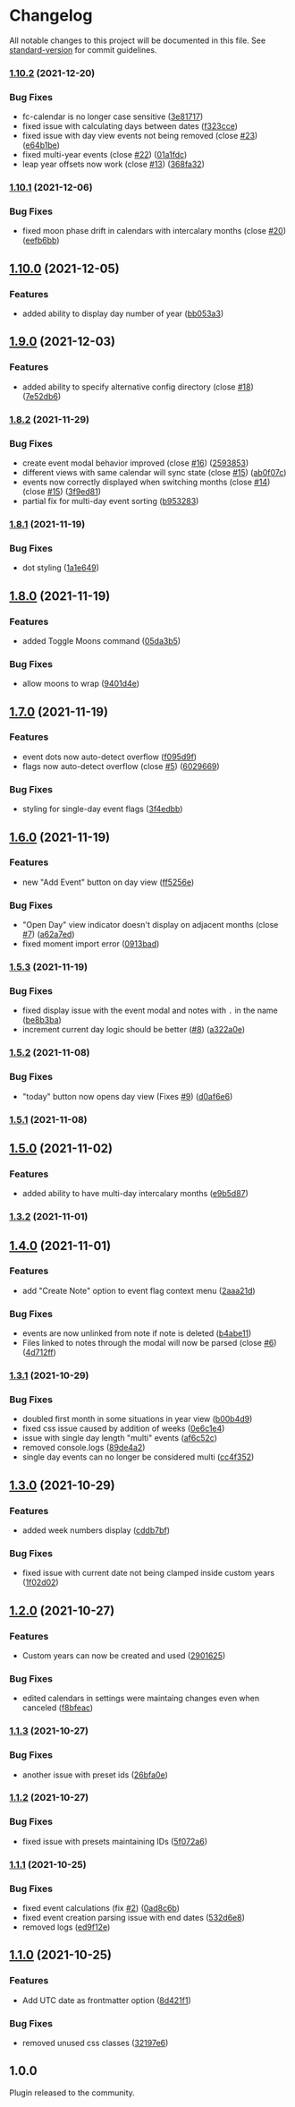 # Changelog

All notable changes to this project will be documented in this file. See [standard-version](https://github.com/conventional-changelog/standard-version) for commit guidelines.

### [1.10.2](https://github.com/valentine195/obsidian-fantasy-calendar/compare/1.10.1...1.10.2) (2021-12-20)


### Bug Fixes

* fc-calendar is no longer case sensitive ([3e81717](https://github.com/valentine195/obsidian-fantasy-calendar/commit/3e81717fe88c9e10f8aca457002b4d5f81a02aa6))
* fixed issue with calculating days between dates ([f323cce](https://github.com/valentine195/obsidian-fantasy-calendar/commit/f323cce333685a9f13fbfbcd4a0188ca1731ccbd))
* fixed issue with day view events not being removed (close [#23](https://github.com/valentine195/obsidian-fantasy-calendar/issues/23)) ([e64b1be](https://github.com/valentine195/obsidian-fantasy-calendar/commit/e64b1be67eeb76ef0f739af1d9d7a6bac7ae3db5))
* fixed multi-year events (close [#22](https://github.com/valentine195/obsidian-fantasy-calendar/issues/22)) ([01a1fdc](https://github.com/valentine195/obsidian-fantasy-calendar/commit/01a1fdcdf74750b713989aa54aae9123f9bd86d7))
* leap year offsets now work (close [#13](https://github.com/valentine195/obsidian-fantasy-calendar/issues/13)) ([368fa32](https://github.com/valentine195/obsidian-fantasy-calendar/commit/368fa32d0ee0547d5048822a95e1d54b8ef20cdb))

### [1.10.1](https://github.com/valentine195/obsidian-fantasy-calendar/compare/1.10.0...1.10.1) (2021-12-06)


### Bug Fixes

* fixed moon phase drift in calendars with intercalary months (close [#20](https://github.com/valentine195/obsidian-fantasy-calendar/issues/20)) ([eefb6bb](https://github.com/valentine195/obsidian-fantasy-calendar/commit/eefb6bb5fb631ce6cdf94c40f67ccab0c1d5e7d3))

## [1.10.0](https://github.com/valentine195/obsidian-fantasy-calendar/compare/1.9.0...1.10.0) (2021-12-05)


### Features

* added ability to display day number of year ([bb053a3](https://github.com/valentine195/obsidian-fantasy-calendar/commit/bb053a3cb0e9236c1db5d85cf650a6f0b152f5c5))

## [1.9.0](https://github.com/valentine195/obsidian-fantasy-calendar/compare/1.8.2...1.9.0) (2021-12-03)


### Features

* added ability to specify alternative config directory (close [#18](https://github.com/valentine195/obsidian-fantasy-calendar/issues/18)) ([7e52db6](https://github.com/valentine195/obsidian-fantasy-calendar/commit/7e52db65091a2812b04239415339505db62d6600))

### [1.8.2](https://github.com/valentine195/obsidian-fantasy-calendar/compare/1.8.1...1.8.2) (2021-11-29)


### Bug Fixes

* create event modal behavior improved (close [#16](https://github.com/valentine195/obsidian-fantasy-calendar/issues/16)) ([2593853](https://github.com/valentine195/obsidian-fantasy-calendar/commit/259385310069957bf1f1afa23813d066fa04debe))
* different views with same calendar will sync state (close [#15](https://github.com/valentine195/obsidian-fantasy-calendar/issues/15)) ([ab0f07c](https://github.com/valentine195/obsidian-fantasy-calendar/commit/ab0f07ce6ceaf4c284d1e4190b2b4e5a2a818c91))
* events now correctly displayed when switching months (close [#14](https://github.com/valentine195/obsidian-fantasy-calendar/issues/14)) (close [#15](https://github.com/valentine195/obsidian-fantasy-calendar/issues/15)) ([3f9ed81](https://github.com/valentine195/obsidian-fantasy-calendar/commit/3f9ed815a402a90857b19de66ecd6cfea141b436))
* partial fix for multi-day event sorting ([b953283](https://github.com/valentine195/obsidian-fantasy-calendar/commit/b9532833745743a94aa715698eef8eeb0be0206b))

### [1.8.1](https://github.com/valentine195/obsidian-fantasy-calendar/compare/1.8.0...1.8.1) (2021-11-19)


### Bug Fixes

* dot styling ([1a1e649](https://github.com/valentine195/obsidian-fantasy-calendar/commit/1a1e649458f7ca64a4cae600430cb39af675b7fe))

## [1.8.0](https://github.com/valentine195/obsidian-fantasy-calendar/compare/1.7.0...1.8.0) (2021-11-19)


### Features

* added Toggle Moons command ([05da3b5](https://github.com/valentine195/obsidian-fantasy-calendar/commit/05da3b5c9c464f91f1f508017879e864740512f0))


### Bug Fixes

* allow moons to wrap ([9401d4e](https://github.com/valentine195/obsidian-fantasy-calendar/commit/9401d4e0830b20d05e135ad3ca34d8b8bc0d50b9))

## [1.7.0](https://github.com/valentine195/obsidian-fantasy-calendar/compare/1.6.0...1.7.0) (2021-11-19)


### Features

* event dots now auto-detect overflow ([f095d9f](https://github.com/valentine195/obsidian-fantasy-calendar/commit/f095d9f01b4cfa7780fb55a9a9d9ff3adb241639))
* flags now auto-detect overflow (close [#5](https://github.com/valentine195/obsidian-fantasy-calendar/issues/5)) ([6029669](https://github.com/valentine195/obsidian-fantasy-calendar/commit/6029669ed97138182d5592a62a207b2f4a2af36e))


### Bug Fixes

* styling for single-day event flags ([3f4edbb](https://github.com/valentine195/obsidian-fantasy-calendar/commit/3f4edbb481bfb4bf8b0cc8803d0dd58b88cc67d1))

## [1.6.0](https://github.com/valentine195/obsidian-fantasy-calendar/compare/1.5.3...1.6.0) (2021-11-19)


### Features

* new "Add Event" button on day view ([ff5256e](https://github.com/valentine195/obsidian-fantasy-calendar/commit/ff5256eb4de637d3706008f4e65a729d13519f4d))


### Bug Fixes

* "Open Day" view indicator doesn't display on adjacent months (close [#7](https://github.com/valentine195/obsidian-fantasy-calendar/issues/7)) ([a62a7ed](https://github.com/valentine195/obsidian-fantasy-calendar/commit/a62a7ede7e2d0e25e24113d4f201612a2b133440))
* fixed moment import error ([0913bad](https://github.com/valentine195/obsidian-fantasy-calendar/commit/0913bade7fbe3d597abfdec775338371e4d0b7e9))

### [1.5.3](https://github.com/valentine195/obsidian-fantasy-calendar/compare/1.5.2...1.5.3) (2021-11-19)


### Bug Fixes

* fixed display issue with the event modal and notes with `.` in the name ([be8b3ba](https://github.com/valentine195/obsidian-fantasy-calendar/commit/be8b3ba9c74f826c9969e5f5a384d04204b0367d))
* increment current day logic should be better ([#8](https://github.com/valentine195/obsidian-fantasy-calendar/issues/8)) ([a322a0e](https://github.com/valentine195/obsidian-fantasy-calendar/commit/a322a0e50cdb9919e03da992ad635faaf2fad81d))

### [1.5.2](https://github.com/valentine195/obsidian-fantasy-calendar/compare/1.5.1...1.5.2) (2021-11-08)


### Bug Fixes

* "today" button now opens day view (Fixes [#9](https://github.com/valentine195/obsidian-fantasy-calendar/issues/9)) ([d0af6e6](https://github.com/valentine195/obsidian-fantasy-calendar/commit/d0af6e68147482f8a8aa79336fa7ace18f8eb377))

### [1.5.1](https://github.com/valentine195/obsidian-fantasy-calendar/compare/1.5.0...1.5.1) (2021-11-08)

## [1.5.0](https://github.com/valentine195/obsidian-fantasy-calendar/compare/1.4.1...1.5.0) (2021-11-02)


### Features

* added ability to have multi-day intercalary months ([e9b5d87](https://github.com/valentine195/obsidian-fantasy-calendar/commit/e9b5d87988d0c32899a9ca3b0b15561d20cc1105))

### [1.3.2](https://github.com/valentine195/obsidian-fantasy-calendar/compare/1.4.0...1.3.2) (2021-11-01)

## [1.4.0](https://github.com/valentine195/obsidian-fantasy-calendar/compare/1.3.1...1.4.0) (2021-11-01)


### Features

* add "Create Note" option to event flag context menu ([2aaa21d](https://github.com/valentine195/obsidian-fantasy-calendar/commit/2aaa21d587d116b6d2575b44ae8dac74b555822c))


### Bug Fixes

* events are now unlinked from note if note is deleted ([b4abe11](https://github.com/valentine195/obsidian-fantasy-calendar/commit/b4abe118e33f4d1091defe6a5250ffe80ec28232))
* Files linked to notes through the modal will now be parsed (close [#6](https://github.com/valentine195/obsidian-fantasy-calendar/issues/6)) ([4d712ff](https://github.com/valentine195/obsidian-fantasy-calendar/commit/4d712ff4de26652d22ed21e2ba833113bc82fbfd))

### [1.3.1](https://github.com/valentine195/obsidian-fantasy-calendar/compare/1.3.0...1.3.1) (2021-10-29)


### Bug Fixes

* doubled first month in some situations in year view ([b00b4d9](https://github.com/valentine195/obsidian-fantasy-calendar/commit/b00b4d9ec30eec1a5b6a4817b4fa4fb91a75800a))
* fixed css issue caused by addition of weeks ([0e6c1e4](https://github.com/valentine195/obsidian-fantasy-calendar/commit/0e6c1e42fdb3ded4e6b0eb969c10002a42564788))
* issue with single day length "multi" events ([af6c52c](https://github.com/valentine195/obsidian-fantasy-calendar/commit/af6c52cd74810ceb48757d37640112a677ef2cb9))
* removed console.logs ([89de4a2](https://github.com/valentine195/obsidian-fantasy-calendar/commit/89de4a2c826663088568829f471716a22375f54d))
* single day events can no longer be considered multi ([cc4f352](https://github.com/valentine195/obsidian-fantasy-calendar/commit/cc4f352eac9a5835b7a9dba435924e257b5cf1f7))

## [1.3.0](https://github.com/valentine195/obsidian-fantasy-calendar/compare/1.2.0...1.3.0) (2021-10-29)


### Features

* added week numbers display ([cddb7bf](https://github.com/valentine195/obsidian-fantasy-calendar/commit/cddb7bf3c16b08377c005058a84469960ab9f28b))


### Bug Fixes

* fixed issue with current date not being clamped inside custom years ([1f02d02](https://github.com/valentine195/obsidian-fantasy-calendar/commit/1f02d0274fef10929a43e2e1da87203b9c0cd383))

## [1.2.0](https://github.com/valentine195/obsidian-fantasy-calendar/compare/1.1.3...1.2.0) (2021-10-27)


### Features

* Custom years can now be created and used ([2901625](https://github.com/valentine195/obsidian-fantasy-calendar/commit/2901625f38150e0fd384a7bdffcbdf100b0e2abe))


### Bug Fixes

* edited calendars in settings were maintaing changes even when canceled ([f8bfeac](https://github.com/valentine195/obsidian-fantasy-calendar/commit/f8bfeac8e7f938f37b82a0d324ca1a35e7f147d9))

### [1.1.3](https://github.com/valentine195/obsidian-fantasy-calendar/compare/1.1.2...1.1.3) (2021-10-27)


### Bug Fixes

* another issue with preset ids ([26bfa0e](https://github.com/valentine195/obsidian-fantasy-calendar/commit/26bfa0e89a4cec37fee3412fce5d4183d4f04939))

### [1.1.2](https://github.com/valentine195/obsidian-fantasy-calendar/compare/1.1.1...1.1.2) (2021-10-27)


### Bug Fixes

* fixed issue with presets maintaining IDs ([5f072a6](https://github.com/valentine195/obsidian-fantasy-calendar/commit/5f072a6699bae297dfa02f0acef6ce5391f4bb90))

### [1.1.1](https://github.com/valentine195/obsidian-fantasy-calendar/compare/1.1.0...1.1.1) (2021-10-25)


### Bug Fixes

* fixed event calculations (fix [#2](https://github.com/valentine195/obsidian-fantasy-calendar/issues/2)) ([0ad8c6b](https://github.com/valentine195/obsidian-fantasy-calendar/commit/0ad8c6bfea5668e47ec2e2f5e750c8faa8c4eb9d))
* fixed event creation parsing issue with end dates ([532d6e8](https://github.com/valentine195/obsidian-fantasy-calendar/commit/532d6e84adc9b7fdbbc7b18e731f43ea12ca7bdc))
* removed logs ([ed9f12e](https://github.com/valentine195/obsidian-fantasy-calendar/commit/ed9f12e88c8ee873bc986068f2e18ca3f17bd7b0))

## [1.1.0](https://github.com/valentine195/obsidian-fantasy-calendar/compare/1.0.2...1.1.0) (2021-10-25)


### Features

* Add UTC date as frontmatter option ([8d421f1](https://github.com/valentine195/obsidian-fantasy-calendar/commit/8d421f1e80db57fcd72c8aaa23b9091d03fadd9a))


### Bug Fixes

* removed unused css classes ([32197e6](https://github.com/valentine195/obsidian-fantasy-calendar/commit/32197e6e060ce40c8cf583709017fdce411db036))

## 1.0.0

Plugin released to the community.